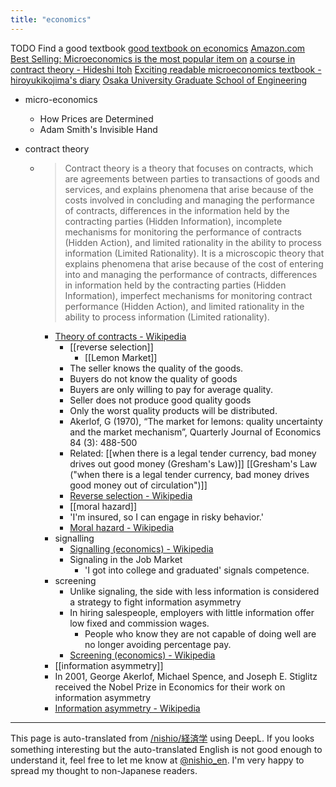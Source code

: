 ```yaml
---
title: "economics"
---
```


TODO Find a good textbook
[good textbook on economics](http://www8.plala.or.jp/uemura/booklist2.html)
[Amazon.com Best Selling: Microeconomics is the most popular item on](https://www.amazon.co.jp/gp/bestsellers/books/551280)
[a course in contract theory - Hideshi Itoh](https://sites.google.com/site/hideshiitoh/jp/pub-j/ctbook)
[Exciting readable microeconomics textbook - hiroyukikojima's diary](http://d.hatena.ne.jp/hiroyukikojima/20150427/1430107947)
[Osaka University Graduate School of Engineering](http://www.iser.osaka-u.ac.jp/~ohtake/lecture/ingakushu.htm)

- micro-economics
    - How Prices are Determined
    - Adam Smith's Invisible Hand

- contract theory
    - >  Contract theory is a theory that focuses on contracts, which are agreements between parties to transactions of goods and services, and explains phenomena that arise because of the costs involved in concluding and managing the performance of contracts, differences in the information held by the contracting parties (Hidden Information), incomplete mechanisms for monitoring the performance of contracts (Hidden Action), and limited rationality in the ability to process information (Limited Rationality). It is a microscopic theory that explains phenomena that arise because of the cost of entering into and managing the performance of contracts, differences in information held by the contracting parties (Hidden Information), imperfect mechanisms for monitoring contract performance (Hidden Action), and limited rationality in the ability to process information (Limited rationality).
        - [Theory of contracts - Wikipedia](https://ja.wikipedia.org/wiki/%E5%A5%91%E7%B4%84%E7%90%86%E8%AB%96)
            - [[reverse selection]]
                - [[Lemon Market]]
            - The seller knows the quality of the goods.
            - Buyers do not know the quality of goods
            - Buyers are only willing to pay for average quality.
            - Seller does not produce good quality goods
            - Only the worst quality products will be distributed.
            - Akerlof, G (1970), “The market for lemons: quality uncertainty and the market mechanism”, Quarterly Journal of Economics 84 (3): 488-500
            - Related: [[when there is a legal tender currency, bad money drives out good money (Gresham's Law)]] [[Gresham's Law ("when there is a legal tender currency, bad money drives good money out of circulation")]]
            - [Reverse selection - Wikipedia](https://ja.wikipedia.org/wiki/%E9%80%86%E9%81%B8%E6%8A%9C)
            - [[moral hazard]]
            - 'I'm insured, so I can engage in risky behavior.'
            - [Moral hazard - Wikipedia](https://ja.wikipedia.org/wiki/%E3%83%A2%E3%83%A9%E3%83%AB%E3%83%BB%E3%83%8F%E3%82%B6%E3%83%BC%E3%83%89)
        - signalling
            - [Signalling (economics) - Wikipedia](https://en.wikipedia.org/wiki/Signalling_(economics))
            - Signaling in the Job Market
                - 'I got into college and graduated' signals competence.
        - screening
            - Unlike signaling, the side with less information is considered a strategy to fight information asymmetry
            - In hiring salespeople, employers with little information offer low fixed and commission wages.
                - People who know they are not capable of doing well are no longer avoiding percentage pay.
            - [Screening (economics) - Wikipedia](https://en.wikipedia.org/wiki/Screening_(economics))
        - [[information asymmetry]]
        - In 2001, George Akerlof, Michael Spence, and Joseph E. Stiglitz received the Nobel Prize in Economics for their work on information asymmetry
        - [Information asymmetry - Wikipedia](https://ja.wikipedia.org/wiki/%E6%83%85%E5%A0%B1%E3%81%AE%E9%9D%9E%E5%AF%BE%E7%A7%B0%E6%80%A7)

---
This page is auto-translated from [/nishio/経済学](https://scrapbox.io/nishio/経済学) using DeepL. If you looks something interesting but the auto-translated English is not good enough to understand it, feel free to let me know at [@nishio_en](https://twitter.com/nishio_en). I'm very happy to spread my thought to non-Japanese readers.